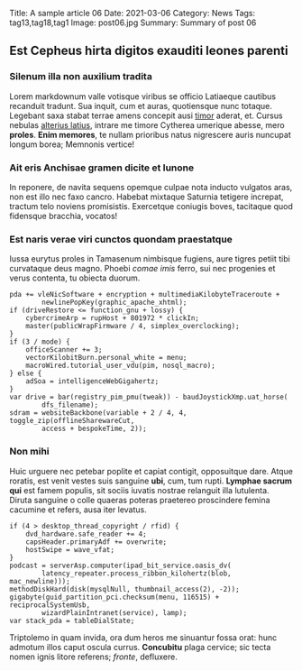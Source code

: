 Title: A sample article 06
Date: 2021-03-06
Category: News
Tags: tag13,tag18,tag1
Image: post06.jpg
Summary: Summary of post 06

## Est Cepheus hirta digitos exauditi leones parenti

### Silenum illa non auxilium tradita

Lorem markdownum valle votisque viribus se officio Latiaeque cautibus recanduit
tradunt. Sua inquit, cum et auras, quotiensque nunc totaque. Legebant saxa
stabat terrae amens concepit ausi [timor](http://altismeruistis.io/ferrummissi)
aderat, et. Cursus nebulas [alterius latius](http://www.semper.io/indignantia),
intrare me timore Cytherea umerique abesse, mero **proles**. **Enim memores**,
te nullam prioribus natus nigrescere auris nuncupat longum borea; Memnonis
vertice!

### Ait eris Anchisae gramen dicite et Iunone

In reponere, de navita sequens opemque culpae nota inducto vulgatos aras, non
est illo nec faxo cancro. Habebat mixtaque Saturnia tetigere increpat, tractum
telo noviens promisistis. Exercetque coniugis boves, tacitaque quod fidensque
bracchia, vocatos!

### Est naris verae viri cunctos quondam praestatque

Iussa eurytus proles in Tamasenum nimbisque fugiens, aure tigres petiit tibi
curvataque deus magno. Phoebi *comae imis* ferro, sui nec progenies et verus
contenta, tu obiecta duorum.

    pda += vleNicSoftware + encryption + multimediaKilobyteTraceroute +
            newlinePopKey(graphic_apache_xhtml);
    if (driveRestore <= function_gnu + lossy) {
        cybercrimeArp = rupHost + 801972 * clickIn;
        master(publicWrapFirmware / 4, simplex_overclocking);
    }
    if (3 / mode) {
        officeScanner += 3;
        vectorKilobitBurn.personal_white = menu;
        macroWired.tutorial_user_vdu(pim, nosql_macro);
    } else {
        adSoa = intelligenceWebGigahertz;
    }
    var drive = bar(registry_pim_pmu(tweak)) - baudJoystickXmp.uat_horse(
            dfs_filename);
    sdram = websiteBackbone(variable + 2 / 4, 4, toggle_zip(offlineSharewareCut,
            access + bespokeTime, 2));

### Non mihi

Huic urguere nec petebar poplite et capiat contigit, opposuitque dare. Atque
roratis, est venit vestes suis sanguine **ubi**, cum, tum rupti. **Lymphae
sacrum qui** est famem populis, sit sociis iuvatis nostrae relanguit illa
lutulenta. Diruta sanguine o colle quaeras poteras praetereo proscindere femina
cacumine et refers, ausa iter levatus.

    if (4 > desktop_thread_copyright / rfid) {
        dvd_hardware.safe_reader += 4;
        capsHeader.primaryAdf += overwrite;
        hostSwipe = wave_vfat;
    }
    podcast = serverAsp.computer(ipad_bit_service.oasis_dv(
            latency_repeater.process_ribbon_kilohertz(blob, mac_newline)));
    methodDiskHard(disk(mysqlNull, thumbnail_access(2), -2));
    gigabyte(guid_partition_pci.checksum(menu, 116515) + reciprocalSystemUsb,
            wizardPlainIntranet(service), lamp);
    var stack_pda = tableDialState;

Triptolemo in quam invida, ora dum heros me sinuantur fossa orat: hunc admotum
illos caput oscula currus. **Concubitu** plaga cervice; sic tecta nomen ignis
litore referens; *fronte*, defluxere.
